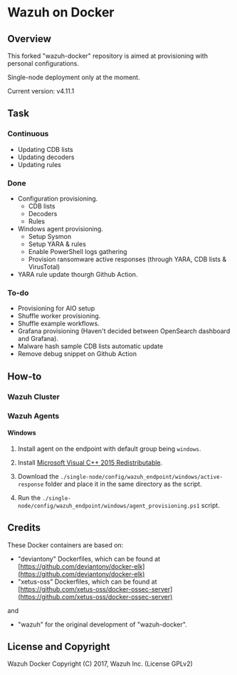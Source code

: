# Wazuh on Docker

## Overview

This forked "wazuh-docker" repository is aimed at provisioning with personal configurations.

Single-node deployment only at the moment.

Current version: v4.11.1

## Task

### Continuous

- Updating CDB lists
- Updating decoders
- Updating rules

### Done

- Configuration provisioning.
    - CDB lists
    - Decoders
    - Rules
- Windows agent provisioning.
    - Setup Sysmon
    - Setup YARA & rules
    - Enable PowerShell logs gathering
    - Provision ransomware active responses (through YARA, CDB lists & VirusTotal)
- YARA rule update thourgh Github Action.

### To-do

- Provisioning for AIO setup
- Shuffle worker provisioning.
- Shuffle example workflows.
- Grafana provisioning (Haven't decided between OpenSearch dashboard and Grafana).
- Malware hash sample CDB lists automatic update
- Remove debug snippet on Github Action

## How-to

### Wazuh Cluster

### Wazuh Agents

#### Windows

1. Install agent on the endpoint with default group being `windows`.

2. Install [Microsoft Visual C++ 2015 Redistributable](https://aka.ms/vs/17/release/vc_redist.x64.exe).

3. Download the `./single-node/config/wazuh_endpoint/windows/active-response` folder and place it in the same directory as the script.

4. Run the `./single-node/config/wazuh_endpoint/windows/agent_provisioning.ps1` script.

## Credits

These Docker containers are based on:

* "deviantony" Dockerfiles, which can be found at [https://github.com/deviantony/docker-elk](https://github.com/deviantony/docker-elk)
* "xetus-oss" Dockerfiles, which can be found at [https://github.com/xetus-oss/docker-ossec-server](https://github.com/xetus-oss/docker-ossec-server)

and

* "wazuh" for the original development of "wazuh-docker".

## License and Copyright

Wazuh Docker Copyright (C) 2017, Wazuh Inc. (License GPLv2)

